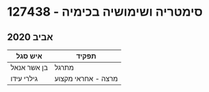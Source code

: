 # 127438 - סימטריה ושימושיה בכימיה

## אביב 2020

| איש סגל | תפקיד |
| ---- | ---- |
| בן אשר אנאל | מתרגל |
| גילרי עידו | מרצה - אחראי מקצוע |

